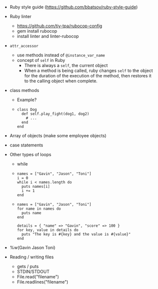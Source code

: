 - Ruby style guide (https://github.com/bbatsov/ruby-style-guide)
- Ruby linter
  - https://github.com/tiy-tpa/rubocop-config
  - gem install rubocop
  - install linter and linter-rubocop

- `attr_accessor`
  - use methods instead of `@instance_var_name`
  - concept of `self` in Ruby
    - There is always a `self`, the current object
    - When a method is being called, ruby changes
      `self` to the object for the duration of the
      execution of the method, then restores it to
      the calling object when complete.
- class methods
  - Example?
  - ```
    class Dog
      def self.play_fight(dog1, dog2)
        # ...
      end
    end
    ```
- Array of objects (make some employee objects)
- case statements

- Other types of loops
  - while
  - ```
    names = ["Gavin", "Jason", "Toni"]
    i = 0
    while i < names.length do
      puts names[i]
      i += 1
    end
    ```

  - ```
    names = ["Gavin", "Jason", "Toni"]
    for name in names do
      puts name
    end

    details = { "name" => "Gavin", "score" => 100 }
    for key, value in details do
      puts "The key is #{key} and the value is #{value}"
    end
    ```
- %w(Gavin Jason Toni)
- Reading / writing files
  - gets / puts
  - STDIN/STDOUT
  - File.read("filename")
  - File.readlines("filename")

